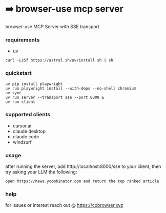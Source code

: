 # ➡️ browser-use mcp server 

browser-use MCP Server with SSE transport

### requirements

- uv

```
curl -LsSf https://astral.sh/uv/install.sh | sh
```

### quickstart

```
uv pip install playwright
uv run playwright install --with-deps --no-shell chromium
uv sync
uv run server --transport sse --port 8000 &
uv run client
```

### supported clients

- cursor.ai
- claude desktop
- claude code
- windsurf

### usage

after running the server, add http://localhost:8000/sse to your client, then try asking your LLM the following:

```open https://news.ycombinator.com and return the top ranked article```

### help

for issues or interest reach out @ https://cobrowser.xyz

